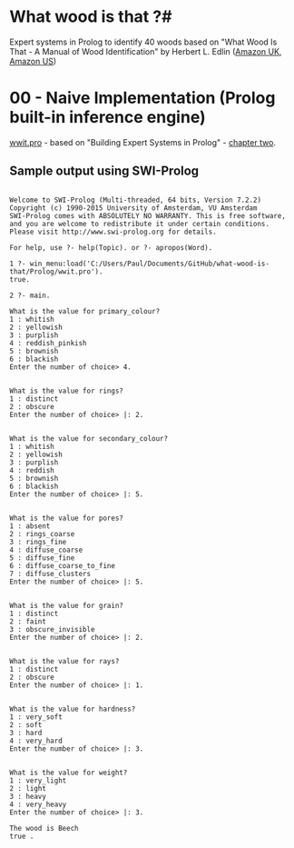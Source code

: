 # What wood is that ?#

Expert systems in Prolog to identify 40 woods based on "What Wood Is That - A Manual of Wood Identification" by Herbert L. Edlin ([Amazon UK](http://www.amazon.co.uk/What-Wood-That-Manual-Identification/dp/0854420088), [Amazon US](http://www.amazon.com/What-Wood-That-Manual-Identification/dp/0670759074/))

# 00 - Naive Implementation (Prolog built-in inference engine)

[wwit.pro](https://github.com/pjcunningham/what-wood-is-that/blob/master/Prolog/wwit.pro) - based on "Building Expert Systems in Prolog" - [chapter two](http://www.amzi.com/ExpertSystemsInProlog/index.htm).

## Sample output using SWI-Prolog ##

```

Welcome to SWI-Prolog (Multi-threaded, 64 bits, Version 7.2.2)
Copyright (c) 1990-2015 University of Amsterdam, VU Amsterdam
SWI-Prolog comes with ABSOLUTELY NO WARRANTY. This is free software,
and you are welcome to redistribute it under certain conditions.
Please visit http://www.swi-prolog.org for details.

For help, use ?- help(Topic). or ?- apropos(Word).

1 ?- win_menu:load('C:/Users/Paul/Documents/GitHub/what-wood-is-that/Prolog/wwit.pro').
true.

2 ?- main.

What is the value for primary_colour?
1 : whitish
2 : yellowish
3 : purplish
4 : reddish_pinkish
5 : brownish
6 : blackish
Enter the number of choice> 4.


What is the value for rings?
1 : distinct
2 : obscure
Enter the number of choice> |: 2.


What is the value for secondary_colour?
1 : whitish
2 : yellowish
3 : purplish
4 : reddish
5 : brownish
6 : blackish
Enter the number of choice> |: 5.


What is the value for pores?
1 : absent
2 : rings_coarse
3 : rings_fine
4 : diffuse_coarse
5 : diffuse_fine
6 : diffuse_coarse_to_fine
7 : diffuse_clusters
Enter the number of choice> |: 5.


What is the value for grain?
1 : distinct
2 : faint
3 : obscure_invisible
Enter the number of choice> |: 2.


What is the value for rays?
1 : distinct
2 : obscure
Enter the number of choice> |: 1.


What is the value for hardness?
1 : very_soft
2 : soft
3 : hard
4 : very_hard
Enter the number of choice> |: 3.


What is the value for weight?
1 : very_light
2 : light
3 : heavy
4 : very_heavy
Enter the number of choice> |: 3.

The wood is Beech
true .

